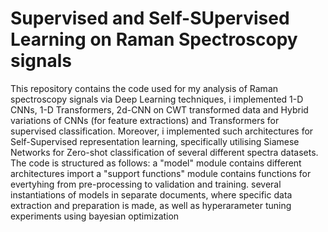 # Supervised and Self-SUpervised Learning on Raman Spectroscopy signals
This repository contains the code used for my analysis of Raman spectroscopy signals via Deep Learning techniques, i implemented 1-D CNNs, 1-D Transformers, 2d-CNN on 
CWT transformed data and Hybrid variations of CNNs (for feature extractions) and Transformers for supervised classification. Moreover, i implemented such architectures for Self-Supervised 
representation learning, specifically utilising Siamese Networks for Zero-shot classification of several different spectra datasets. 
The code is structured as follows: 
a "model" module contains different architectures import
a "support functions" module contains functions for evertyhing from pre-processing to validation and training. 
several instantiations of models in separate documents, where specific data extraction and preparation is made, as well as hyperarameter tuning experiments using bayesian optimization
